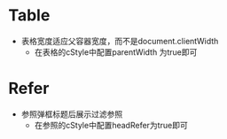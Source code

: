 <a name="QjHVl"></a>
# Table
- 表格宽度适应父容器宽度，而不是document.clientWidth
  - 在表格的cStyle中配置parentWidth 为true即可



<a name="u9Bz2"></a>
# Refer

- 参照弹框标题后展示过滤参照
  - 在参照的cStyle中配置headRefer为true即可
